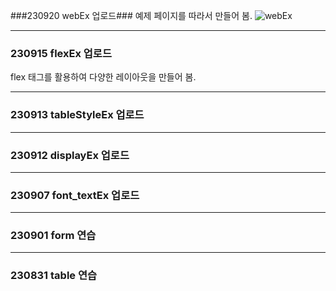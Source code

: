 
###230920 webEx 업로드###
예제 페이지를 따라서 만들어 봄.
![webEx](https://github.com/youngeunoo/homework/assets/142865340/9d6f9a56-d251-4bbf-9d56-55a43a7c2402)

 - - - - -

### 230915 flexEx 업로드 ###
flex 태그를 활용하여 다양한 레이아웃을 만들어 봄.

 - - - - -

### 230913 tableStyleEx 업로드 ###

 - - - - -

### 230912 displayEx 업로드 ###

 - - - - -

### 230907 font_textEx 업로드 ###

 - - - - -

### 230901 form 연습 ###

 - - - - -

### 230831 table 연습 ###




